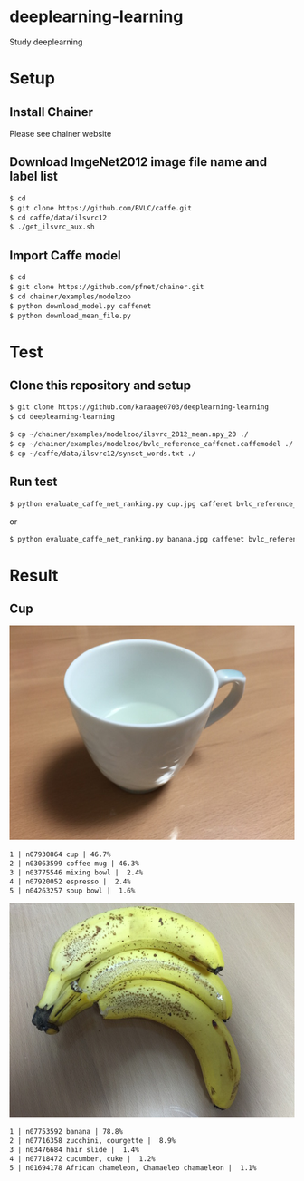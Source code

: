# deeplearning-learning
Study deeplearning

# Setup
## Install Chainer

Please see chainer website

## Download ImgeNet2012 image file name and label list
```sh
$ cd
$ git clone https://github.com/BVLC/caffe.git
$ cd caffe/data/ilsvrc12
$ ./get_ilsvrc_aux.sh 
```


## Import Caffe model
```sh
$ cd
$ git clone https://github.com/pfnet/chainer.git
$ cd chainer/examples/modelzoo
$ python download_model.py caffenet
$ python download_mean_file.py
```


# Test

## Clone this repository and setup
```sh
$ git clone https://github.com/karaage0703/deeplearning-learning
$ cd deeplearning-learning
```

```sh
$ cp ~/chainer/examples/modelzoo/ilsvrc_2012_mean.npy_20 ./
$ cp ~/chainer/examples/modelzoo/bvlc_reference_caffenet.caffemodel ./
$ cp ~/caffe/data/ilsvrc12/synset_words.txt ./
```

## Run test
```sh
$ python evaluate_caffe_net_ranking.py cup.jpg caffenet bvlc_reference_caffenet.caffemodel -b ./
```

or

```sh
$ python evaluate_caffe_net_ranking.py banana.jpg caffenet bvlc_reference_caffenet.caffemodel -b ./
```


# Result

## Cup
![cup](./cup.jpg)

```
1 | n07930864 cup | 46.7%
2 | n03063599 coffee mug | 46.3%
3 | n03775546 mixing bowl |  2.4%
4 | n07920052 espresso |  2.4%
5 | n04263257 soup bowl |  1.6%
```

![banana](./banana.jpg)

```
1 | n07753592 banana | 78.8%
2 | n07716358 zucchini, courgette |  8.9%
3 | n03476684 hair slide |  1.4%
4 | n07718472 cucumber, cuke |  1.2%
5 | n01694178 African chameleon, Chamaeleo chamaeleon |  1.1%
```


